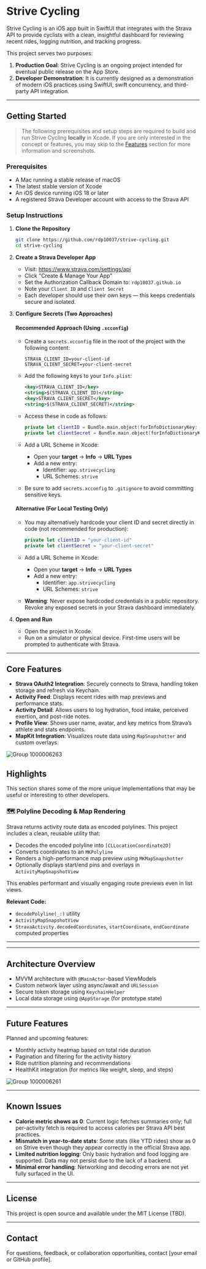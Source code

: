 # Strive Cycling

Strive Cycling is an iOS app built in SwiftUI that integrates with the Strava API to provide cyclists with a clean, insightful dashboard for reviewing recent rides, logging nutrition, and tracking progress.

This project serves two purposes:
1. **Production Goal**: Strive Cycling is an ongoing project intended for eventual public release on the App Store.
2. **Developer Demonstration**: It is currently designed as a demonstration of modern iOS practices using SwiftUI, swift concurrency, and third-party API integration.

---

## Getting Started

> The following prerequisites and setup steps are required to build and run Strive Cycling **locally** in Xcode. If you are only interested in the concept or features, you may skip to the [Features](#features) section for more information and screenshots.

### Prerequisites
- A Mac running a stable release of macOS
- The latest stable version of Xcode
- An iOS device running iOS 18 or later
- A registered Strava Developer account with access to the Strava API

### Setup Instructions

1. **Clone the Repository**
   ```bash
   git clone https://github.com/rdp10037/strive-cycling.git
   cd strive-cycling
   ```

2. **Create a Strava Developer App**
   - Visit: https://www.strava.com/settings/api
   - Click "Create & Manage Your App"
   - Set the Authorization Callback Domain to: `rdp10037.github.io`
   - Note your `Client ID` and `Client Secret`
   - Each developer should use their own keys — this keeps credentials secure and isolated.

3. **Configure Secrets (Two Approaches)**

   #### Recommended Approach (Using `.xcconfig`)
   - Create a `secrets.xcconfig` file in the root of the project with the following content:
     ```
     STRAVA_CLIENT_ID=your-client-id
     STRAVA_CLIENT_SECRET=your-client-secret
     ```
   - Add the following keys to your `Info.plist`:
     ```xml
     <key>STRAVA_CLIENT_ID</key>
     <string>$(STRAVA_CLIENT_ID)</string>
     <key>STRAVA_CLIENT_SECRET</key>
     <string>$(STRAVA_CLIENT_SECRET)</string>
     ```
   - Access these in code as follows:
     ```swift
     private let clientID = Bundle.main.object(forInfoDictionaryKey: "STRAVA_CLIENT_ID") as? String ?? ""
     private let clientSecret = Bundle.main.object(forInfoDictionaryKey: "STRAVA_CLIENT_SECRET") as? String ?? ""
     ```

   - Add a URL Scheme in Xcode:
     - Open your **target** → **Info** → **URL Types**
     - Add a new entry:
       - Identifier: `app.strivecycling`
       - URL Schemes: `strive`
         
   - Be sure to add `secrets.xcconfig` to `.gitignore` to avoid committing sensitive keys.

   #### Alternative (For Local Testing Only)
   - You may alternatively hardcode your client ID and secret directly in code (not recommended for production):
     ```swift
     private let clientID = "your-client-id"
     private let clientSecret = "your-client-secret"
     ```
   - Add a URL Scheme in Xcode:
     - Open your **target** → **Info** → **URL Types**
     - Add a new entry:
       - Identifier: `app.strivecycling`
       - URL Schemes: `strive`
         
   - **Warning**: Never expose hardcoded credentials in a public repository. Revoke any exposed secrets in your Strava dashboard immediately.

4. **Open and Run**
   - Open the project in Xcode.
   - Run on a simulator or physical device. First-time users will be prompted to authenticate with Strava.

---

## Core Features

- **Strava OAuth2 Integration**: Securely connects to Strava, handling token storage and refresh via Keychain.
- **Activity Feed**: Displays recent rides with map previews and performance stats.
- **Activity Detail**: Allows users to log hydration, food intake, perceived exertion, and post-ride notes.
- **Profile View**: Shows user name, avatar, and key metrics from Strava’s athlete and stats endpoints.
- **MapKit Integration**: Visualizes route data using `MapSnapshotter` and custom overlays.

![Group 1000006263](https://github.com/user-attachments/assets/b9e1a23e-c7ba-4aa7-b454-9000082ef377)


## Highlights

This section shares some of the more unique implementations that may be useful or interesting to other developers.

### 🗺️ Polyline Decoding & Map Rendering

Strava returns activity route data as encoded polylines. This project includes a clean, reusable utility that:

- Decodes the encoded polyline into `[CLLocationCoordinate2D]`
- Converts coordinates to an `MKPolyline`
- Renders a high-performance map preview using `MKMapSnapshotter`
- Optionally displays start/end pins and overlays in `ActivityMapSnapshotView`

This enables performant and visually engaging route previews even in list views.

**Relevant Code:**
- `decodePolyline(_:)` utility
- `ActivityMapSnapshotView`
- `StravaActivity.decodedCoordinates`, `startCoordinate`, `endCoordinate` computed properties

---

---

## Architecture Overview

- MVVM architecture with `@MainActor`-based ViewModels
- Custom network layer using async/await and `URLSession`
- Secure token storage using `KeychainHelper`
- Local data storage using `@AppStorage` (for prototype state)

---

## Future Features

Planned and upcoming features:
- Monthly activity heatmap based on total ride duration
- Pagination and filtering for the activity history
- Ride nutrition planning and recommendations
- HealthKit integration (for metrics like weight, sleep, and steps)

![Group 1000006261](https://github.com/user-attachments/assets/d49e573a-f32d-4250-87ad-bd21960cf781)


---

## Known Issues

- **Calorie metric shows as 0**: Current logic fetches summaries only; full per-activity fetch is required to access calories per Strava API best practices.
- **Mismatch in year-to-date stats**: Some stats (like YTD rides) show as 0 on Strive even though they appear correctly in the official Strava app.
- **Limited nutrition logging**: Only basic hydration and food logging are supported. Data may not persist due to the lack of a backend.
- **Minimal error handling**: Networking and decoding errors are not yet fully surfaced in the UI.

---

## License

This project is open source and available under the MIT License (TBD).

---

## Contact

For questions, feedback, or collaboration opportunities, contact [your email or GitHub profile].


